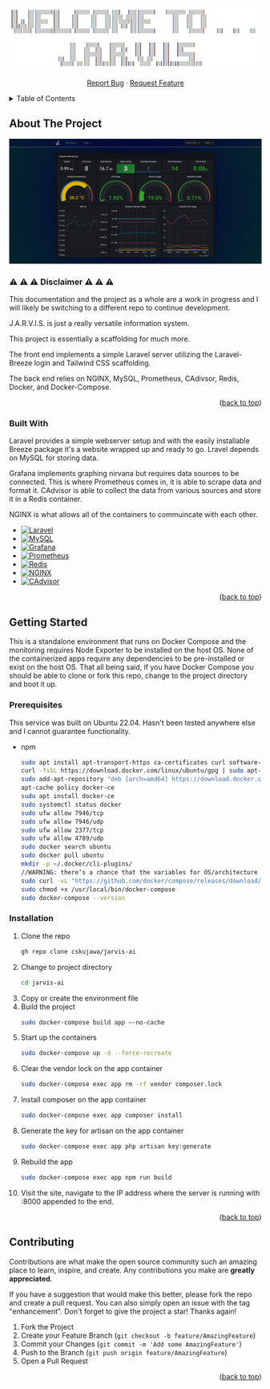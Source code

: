 <!-- PROJECT LOGO -->
<br />
<div align="center">
  <a href="https://github.com/cskujawa/jarvis-ai">
    <img src="https://github.com/cskujawa/jarvis-ai/blob/main/interface/laravel/public/image/logo.png" alt="Logo">
  </a>

  <p align="center">
    <a href="https://github.com/othneildrew/Best-README-Template/issues">Report Bug</a>
    ·
    <a href="https://github.com/othneildrew/Best-README-Template/issues">Request Feature</a>
  </p>
</div>



<!-- TABLE OF CONTENTS -->
<details>
  <summary>Table of Contents</summary>
  <ol>
    <li>
      <a href="#about-the-project">About The Project</a>
      <ul>
        <li><a href="#built-with">Built With</a></li>
      </ul>
    </li>
    <li>
      <a href="#getting-started">Getting Started</a>
      <ul>
        <li><a href="#prerequisites">Prerequisites</a></li>
        <li><a href="#installation">Installation</a></li>
      </ul>
    </li>
  </ol>
</details>


<!-- ABOUT THE PROJECT -->
## About The Project
<img src=https://github.com/cskujawa/jarvis-ai/blob/main/interface/laravel/public/image/app.png alt="App Example">

### :warning: :warning: :warning: Disclaimer :warning: :warning: :warning:
This documentation and the project as a whole are a work in progress and I will likely be switching to a different repo to continue development.

J.A.R.V.I.S. is just a really versatile information system.

This project is essentially a scaffolding for much more.

The front end implements a simple Laravel server utilizing the Laravel-Breeze login and Tailwind CSS scaffolding.

The back end relies on NGINX, MySQL, Prometheus, CAdivsor, Redis, Docker, and Docker-Compose.

<p align="right">(<a href="#top">back to top</a>)</p>


### Built With

Laravel provides a simple webserver setup and with the easily installable Breeze package it's a website wrapped up and ready to go. Lravel depends on MySQL for storing data.

Grafana implements graphing nirvana but requires data sources to be connected. This is where Prometheus comes in, it is able to scrape data and format it. CAdvisor is able to collect the data from various sources and store it in a Redis container.

NGINX is what allows all of the containers to commuincate with each other.

* [![Laravel][Laravel.com]][Laravel-url]
* [![MySQL][Mysql.com]][Mysql-url]
* [![Grafana][Grafana.com]][Grafana-url]
* [![Prometheus][Prometheus.io]][Prometheus-url]
* [![Redis][Redis.io]][Redis-url]
* [![NGINX][NGINX.com]][Nginx-url]
* [![CAdvisor][Github.com/google/cadvisor]][Cadvisor-url]

<p align="right">(<a href="#top">back to top</a>)</p>



<!-- GETTING STARTED -->
## Getting Started

This is a standalone environment that runs on Docker Compose and the monitoring requires Node Exporter to be installed on the host OS. None of the containerized apps require any dependencies to be pre-installed or exist on the host OS. That all being said, if you have Docker Compose you should be able to clone or fork this repo, change to the project directory and boot it up.

### Prerequisites

This service was built on Ubuntu 22.04. Hasn't been tested anywhere else and I cannot guarantee functionality.
* npm
  ```sh
  sudo apt install apt-transport-https ca-certificates curl software-properties-common
  curl -fsSL https://download.docker.com/linux/ubuntu/gpg | sudo apt-key add -
  sudo add-apt-repository "deb [arch=amd64] https://download.docker.com/linux/ubuntu focal stable"
  apt-cache policy docker-ce
  sudo apt install docker-ce
  sudo systemctl status docker
  sudo ufw allow 7946/tcp
  sudo ufw allow 7946/udp
  sudo ufw allow 2377/tcp
  sudo ufw allow 4789/udp
  sudo docker search ubuntu
  sudo docker pull ubuntu
  mkdir -p ~/.docker/cli-plugins/
  //WARNING: there’s a chance that the variables for OS/architecture aren’t correct so check the repo for the exact and look at the request to verify they match exactly)
  sudo curl -vL "https://github.com/docker/compose/releases/download/2.6.0/docker-compose-$(uname -s)-$(uname -m)" -o /usr/local/bin/docker-compose
  sudo chmod +x /usr/local/bin/docker-compose
  sudo docker-compose --version
  ```

### Installation

1. Clone the repo
   ```sh
   gh repo clone cskujawa/jarvis-ai
   ```
2. Change to project directory
   ```sh
   cd jarvis-ai
   ```
3. Copy or create the environment file
4. Build the project
   ```sh
   sudo docker-compose build app –-no-cache
   ```
5. Start up the containers
   ```sh
   sudo docker-compose up -d --force-recreate
   ```
6. Clear the vendor lock on the app container
   ```sh
   sudo docker-compose exec app rm -rf vendor composer.lock
   ```
7. Install composer on the app container
   ```sh
   sudo docker-compose exec app composer install
   ```
8. Generate the key for artisan on the app container
   ```sh
   sudo docker-compose exec app php artisan key:generate
   ```
9. Rebuild the app
   ```sh
   sudo docker-compose exec app npm run build
   ```
10. Visit the site, navigate to the IP address where the server is running with :8000 appended to the end.
   
<p align="right">(<a href="#top">back to top</a>)</p>


<!-- CONTRIBUTING -->
## Contributing

Contributions are what make the open source community such an amazing place to learn, inspire, and create. Any contributions you make are **greatly appreciated**.

If you have a suggestion that would make this better, please fork the repo and create a pull request. You can also simply open an issue with the tag "enhancement".
Don't forget to give the project a star! Thanks again!

1. Fork the Project
2. Create your Feature Branch (`git checkout -b feature/AmazingFeature`)
3. Commit your Changes (`git commit -m 'Add some AmazingFeature'`)
4. Push to the Branch (`git push origin feature/AmazingFeature`)
5. Open a Pull Request

<p align="right">(<a href="#top">back to top</a>)</p>

<!-- MARKDOWN LINKS & IMAGES -->
<!-- https://www.markdownguide.org/basic-syntax/#reference-style-links -->

[Laravel.com]: https://img.shields.io/badge/Laravel-FF2D20?style=for-the-badge&logo=laravel&logoColor=white
[Laravel-url]: https://laravel.com
[Mysql.com]: https://img.shields.io/badge/MySQL-005C84?style=for-the-badge&logo=mysql&logoColor=white
[Mysql-url]: https://mysql.com
[Grafana.com]: https://img.shields.io/badge/grafana-%23F46800.svg?style=for-the-badge&logo=grafana&logoColor=white
[Grafana-url]: https://grafana.com
[Prometheus.io]: https://img.shields.io/badge/Prometheus-E6522C?style=for-the-badge&logo=Prometheus&logoColor=white
[Prometheus-url]: https://prometheus.io
[Redis.io]: https://img.shields.io/badge/redis-%23DD0031.svg?style=for-the-badge&logo=redis&logoColor=white
[Redis-url]: https://Redis.io
[NGINX.com]: https://img.shields.io/badge/nginx-%23009639.svg?style=for-the-badge&logo=nginx&logoColor=white
[Nginx-url]: https://nginx.com
[Github.com/google/cadvisor]: https://img.shields.io/badge/CAdvsior-CAdvsior-yellowgreen
[Cadvisor-url]: https://github.com/google/cadvisor
[JQuery.com]: https://img.shields.io/badge/jQuery-0769AD?style=for-the-badge&logo=jquery&logoColor=white
[JQuery-url]: https://jquery.com 
